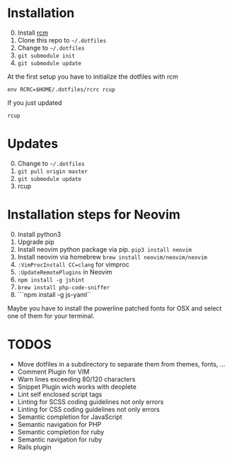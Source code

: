 # Installation

0. Install [rcm](https://github.com/thoughtbot/rcm)
0. Clone this repo to ```~/.dotfiles```
0. Change to ```~/.dotfiles```
0. ```git submodule init```
0. ```git submodule update```

At the first setup you have to initialize the dotfiles with rcm

	env RCRC=$HOME/.dotfiles/rcrc rcup

If you just updated

    rcup


# Updates

0. Change to ```~/.dotfiles```
0. ```git pull origin master```
0. ```git submodule update```
0. rcup

# Installation steps for Neovim

0. Install python3
0. Upgrade pip
0. Install neovim python package via pip. ```pip3 install neovim```
0. Install neovim via homebrew ```brew install neovim/neovim/neovim```
0. ```:VimProcInstall CC=clang``` for vimproc
0. ```:UpdateRemotePlugins``` in Neovim
0. ```npm install -g jshint```
0. ```brew install php-code-sniffer```
0. ```npm install -g js-yaml``

Maybe you have to install the powerline patched fonts for OSX and select one of them for your terminal.

# TODOS

* Move dotfiles in a subdirectory to separate them from themes, fonts, ...
* Comment Plugin for VIM
* Warn lines exceeding 80/120 characters
* Snippet Plugin wich works with deoplete
* Lint self enclosed script tags
* Linting for SCSS coding guidelines not only errors
* Linting for CSS coding guidelines not only errors
* Semantic completion for JavaScript
* Semantic navigation for PHP
* Semantic completion for ruby
* Semantic navigation for ruby
* Rails plugin
